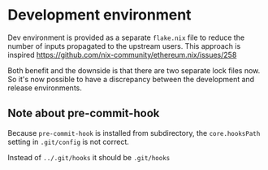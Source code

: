 # Development environment

Dev environment is provided as a separate `flake.nix` file to reduce the number of inputs propagated to the upstream users.
This approach is inspired https://github.com/nix-community/ethereum.nix/issues/258

Both benefit and the downside is that there are two separate lock files now. So it's now possible to have a discrepancy between the development and release environments.

## Note about pre-commit-hook

Because `pre-commit-hook` is installed from subdirectory, the `core.hooksPath` setting in `.git/config` is not correct.

Instead of `../.git/hooks` it should be `.git/hooks`
